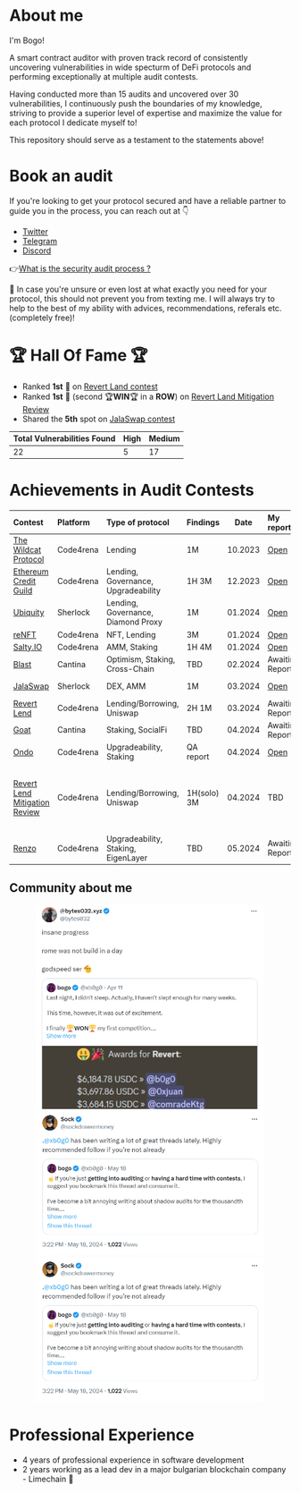 # About me
I'm Bogo! 

A smart contract auditor with proven track record of consistently uncovering vulnerabilities in wide specturm of DeFi protocols and performing exceptionally at multiple audit contests.

Having conducted more than 15 audits and uncovered over 30 vulnerabilities, I continuously push the boundaries of my knowledge, striving to provide a superior level of expertise and maximize the value for each protocol I dedicate myself to!

This repository should serve as a testament to the statements above!

# Book an audit

If you're looking to get your protocol secured and have a reliable partner to guide you in the process, you can reach out at 👇
- [Twitter](https://twitter.com/xb0g0)
- [Telegram](https://t.me/xb0g0)
- [Discord](https://discordapp.com/users/911893685908684832)

👉[What is the security audit process ?](./audit_process.MD) 

💪 In case you're unsure or even lost at what exactly you need for your protocol, this should not prevent you from texting me. I will always try to help to the best of my ability with advices, recommendations, referals etc. (completely free)!

# 🏆 Hall Of Fame 🏆 
- Ranked **1st** 🥇 on [Revert Land contest](https://code4rena.com/audits/2024-03-revert-lend#top)
- Ranked **1st** 🥇 (second 🏆**WIN**🏆 in a **ROW**) on [Revert Land Mitigation Review](./contests/Code4rena/media/1-b0g0.webp)
- Shared the **5th** spot on [JalaSwap contest](https://audits.sherlock.xyz/contests/233) 

| Total Vulnerabilities Found  | High  | Medium
| :------------ | :------------| :------------ |
|22 |5 | 17 |

# Achievements in Audit Contests

| Contest                                                                  | Platform  | Type of protocol              | Findings| Date | My report|Info                                                                                     |
| :----------------------------------------------------------------------- | :-------- | :---------------------------- | :------------------------- |--- |:--------------------------------------------------------------------------------------------- |-------------------------| 
| [The Wildcat Protocol](https://code4rena.com/audits/2023-10-the-wildcat-protocol#top)  | Code4rena  | Lending              | 1M  | 10.2023             | [Open](./contests/Code4rena/WildCat.md)| 
| [Ethereum Credit Guild](https://code4rena.com/audits/2023-12-ethereum-credit-guild#top)  | Code4rena  | Lending, Governance, Upgradeability             | 1H 3M  | 12.2023           | [Open](./contests/Code4rena/ETHEREUM_CREDIT_GUILD.md) |
| [Ubiquity](https://audits.sherlock.xyz/contests/138)  | Sherlock  | Lending, Governance, Diamond Proxy              |1M  | 01.2024            | [Open](./contests/Sherlock/Ubiquity.md) | ranked **14th** out of **257**
| [reNFT](https://code4rena.com/audits/2024-01-renft#top)  | Code4rena  | NFT, Lending              | 3M  | 01.2024            | [Open](./contests/Code4rena/reNFT_.md) |
| [Salty.IO](https://code4rena.com/audits/2024-01-saltyio#top)  | Code4rena  | AMM, Staking              | 1H 4M  | 01.2024            | [Open](./contests/Code4rena/Salty.md) |
| [Blast](https://cantina.xyz/competitions/c90131b4-5c7c-4ebc-a1f3-8002d219bfe0)  | Cantina  | Optimism, Staking, Cross-Chain              | TBD  | 02.2024            | Awaiting Report |
| [JalaSwap](https://audits.sherlock.xyz/contests/233)  | Sherlock  | DEX, AMM        | 1M  | 03.2024            | [Open](./contests/Sherlock/JalaSwap.md) | Shared the **5th** spot
| [Revert Lend](https://code4rena.com/audits/2024-03-revert-lend#top)  | Code4rena  | Lending/Borrowing, Uniswap        | 2H 1M  | 03.2024            | Awaiting Report | Ranked **1st** 🥇
| [Goat](https://cantina.xyz/competitions/f214cf86-cc80-40c0-a70b-e9bb25d7ac80)  | Cantina  | Staking, SocialFi        | TBD  | 04.2024            | Awaiting Report |
| [Ondo](https://code4rena.com/audits/2024-03-ondo-finance#top)  | Code4rena  | Upgradeability, Staking        | QA report  | 04.2024            | [Open](https://github.com/code-423n4/2024-03-ondo-finance-findings/issues/134) |
| [Revert Lend Mitigation Review](https://code4rena.com/audits/2024-04-revert-lend-mitigation-review#top)  | Code4rena  | Lending/Borrowing, Uniswap | 1H(solo) 3M  | 04.2024            | TBD | Ranked **1st** 🥇 / Found **80%** of newly introduced vulnerabilities / Found the only **HIGH**
| [Renzo](https://code4rena.com/audits/2024-04-renzo#top)  | Code4rena  | Upgradeability, Staking, EigenLayer  | TBD  | 05.2024            | Awaiting Report |

## Community about me

<div align="center">
    <a href="https://x.com/bytes032/status/1778358242550145365">
      <img width="412px" src="https://raw.githubusercontent.com/BogoCvetkov/portfolio/main/testimonials/bytes32_.png" alt="bytes032 testimonial">
    </a>
    <a href="https://x.com/sockdrawermoney/status/1791806447376089327">
      <img width="412px" src="https://raw.githubusercontent.com/BogoCvetkov/portfolio/main/testimonials/sock.png" alt="sock testimonial">
    </a>
    <img width="412px" src="https://raw.githubusercontent.com/BogoCvetkov/portfolio/main/testimonials/sock.png" alt="sock testimonial">
</div>


# Professional Experience
- 4 years of professional experience in software development
- 2 years working as a lead dev in a major bulgarian blockchain company - Limechain 🍋